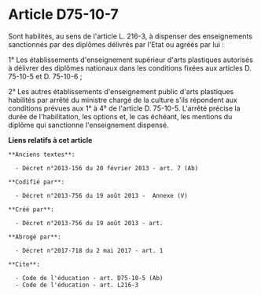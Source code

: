 # Article D75-10-7

Sont habilités, au sens de l'article L. 216-3, à dispenser des enseignements sanctionnés par des diplômes délivrés par l'Etat
ou agréés par lui : 

1° Les établissements d'enseignement supérieur d'arts plastiques autorisés à délivrer des diplômes nationaux dans les
conditions fixées aux articles D. 75-10-5 et D. 75-10-6 ; 

2° Les autres établissements d'enseignement public d'arts plastiques habilités par arrêté du ministre chargé de la culture
s'ils répondent aux conditions prévues aux 1° à 4° de l'article D. 75-10-5. L'arrêté précise la durée de l'habilitation, les
options et, le cas échéant, les mentions du diplôme qui sanctionne l'enseignement dispensé.

**Liens relatifs à cet article**

	**Anciens textes**:

	  - Décret n°2013-156 du 20 février 2013 - art. 7 (Ab)

	**Codifié par**:

	  - Décret n°2013-756 du 19 août 2013 -  Annexe (V)

	**Créé par**:

	  - Décret n°2013-756 du 19 août 2013 - art.

	**Abrogé par**:

	  - Décret n°2017-718 du 2 mai 2017 - art. 1

	**Cite**:

	  - Code de l'éducation - art. D75-10-5 (Ab)
	  - Code de l'éducation - art. L216-3
